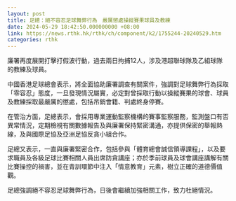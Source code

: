 ```yaml
---
layout: post
title: 足總：絕不容忍足球舞弊行為　嚴厲懲處操縱賽果球員及教練
date: 2024-05-29 18:42:50.000000000 +08:00
link: https://news.rthk.hk/rthk/ch/component/k2/1755244-20240529.htm
categories: rthk
---
```


廉署再度展開打擊打假波行動，過去兩日拘捕12人，涉及港超聯球隊及乙組球隊的教練及球員。

中國香港足球總會表示，將全面協助廉署調查有關案件，強調對足球舞弊行為採取「零容忍」態度，一旦發現情況屬實，必定對曾採取行動以操縱賽果的球會、球員及教練採取最嚴厲的懲處，包括吊銷會籍、判處終身停賽。

在管治方面，足總表示，會採用專業運動監察機構的賽事監察服務，監測盤口有否異常情況，定期檢視有關數據報告及與廉署保持緊密溝通，亦提供保密的舉報熱線，及與國際足協及亞洲足協反貪小組合作。

足總又表示，一直與廉署緊密合作，包括參與「體育總會誠信領導課程」，以及要求職員及各級足球比賽相關人員出席防貪講座；亦於季前球員及球會講座講解有關比賽操控的禍害，並在青訓環節中注入「情意教育」元素，樹立正確的道德價值觀。

足總強調絕不容忍足球舞弊行為，日後會繼續加強相關工作，致力杜絕情況。
